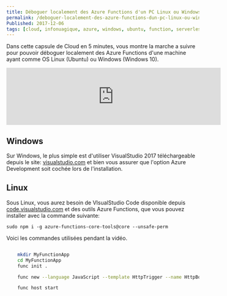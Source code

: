 ```yaml
---
title: Déboguer localement des Azure Functions d'un PC Linux ou Windows
permalink: /deboguer-localement-des-azure-functions-dun-pc-linux-ou-windows
Published: 2017-12-06
tags: [cloud, infonuagique, azure, windows, ubuntu, function, serverless, clouden5, sansserveur, deboguer]
---
```



Dans cette capsule de Cloud en 5 minutes, vous montre la marche a suivre pour pouvoir déboguer localement des Azure Functions d'une machine ayant comme OS Linux (Ubuntu) ou Windows (Windows 10).

<div class="container ">
<iframe class="youtubevideo" width="560"  src="https://www.youtube.com/embed/vWckSXGDlpM" frameborder="0" allowfullscreen></iframe>
</div>

Windows
-------

Sur Windows, le plus simple est d'utiliser VisualStudio 2017 téléchargeable depuis le site: [visualstudio.com](https://www.visualstudio.com/downloads) et bien vous assurer que l'option Azure Development soit cochée lors de l'installation.

Linux
-----

Sous Linux, vous aurez besoin de VIsualStudio Code disponible depuis [code.visualstudio.com](https://www.code.visualstudio.com)  et des outils Azure Functions, que vous pouvez installer avec la commande suivante:

    sudo npm i -g azure-functions-core-tools@core --unsafe-perm

Voici les commandes utilisées pendant la vidéo.

```bash

    mkdir MyFunctionApp
    cd MyFunctionApp
    func init .

```
```bash
    func new --language JavaScript --template HttpTrigger --name HttpBonjour
```
```bash
    func host start
```


